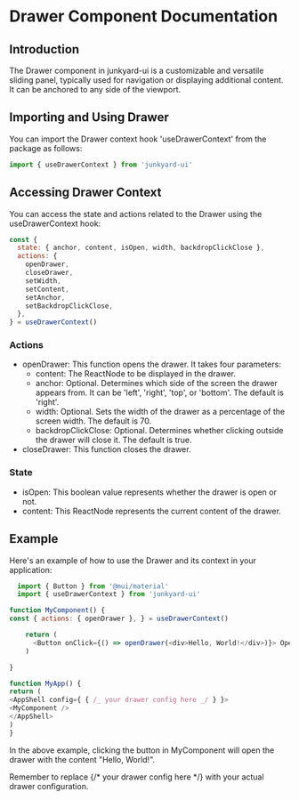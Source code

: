 <h1>Drawer Component Documentation</h1>

<h2>Introduction</h2>
<p>The Drawer component in junkyard-ui is a customizable and versatile sliding panel, typically used for navigation or displaying additional content. It can be anchored to any side of the viewport.</p>

<h2>Importing and Using Drawer</h2>
<p>You can import the Drawer context hook 'useDrawerContext' from the package as follows:</p>

```javascript
import { useDrawerContext } from 'junkyard-ui'
```

<h2>Accessing Drawer Context</h2>
<p>You can access the state and actions related to the Drawer using the useDrawerContext hook:</p>

```javascript
const {
  state: { anchor, content, isOpen, width, backdropClickClose },
  actions: {
    openDrawer,
    closeDrawer,
    setWidth,
    setContent,
    setAnchor,
    setBackdropClickClose,
  },
} = useDrawerContext()
```

<h3>Actions</h3>
<ul>
  <li>openDrawer: This function opens the drawer. It takes four parameters:
    <ul>
      <li>content: The ReactNode to be displayed in the drawer.</li>
      <li>anchor: Optional. Determines which side of the screen the drawer appears from. It can be 'left', 'right', 'top', or 'bottom'. The default is 'right'.</li>
      <li>width: Optional. Sets the width of the drawer as a percentage of the screen width. The default is 70.</li>
      <li>backdropClickClose: Optional. Determines whether clicking outside the drawer will close it. The default is true.</li>
    </ul>
  </li>
  <li>closeDrawer: This function closes the drawer.</li>
</ul>

<h3>State</h3>
<ul>
  <li>isOpen: This boolean value represents whether the drawer is open or not.</li>
  <li>content: This ReactNode represents the current content of the drawer.</li>
</ul>

<h2>Example</h2>
<p>Here's an example of how to use the Drawer and its context in your application:</p>

```javascript
  import { Button } from '@mui/material'
  import { useDrawerContext } from 'junkyard-ui'

function MyComponent() {
const { actions: { openDrawer }, } = useDrawerContext()

    return (
      <Button onClick={() => openDrawer(<div>Hello, World!</div>)}> Open Drawer </Button>
    )

}

function MyApp() {
return (
<AppShell config={ { /_ your drawer config here _/ } }>
<MyComponent />
</AppShell>
)
}
```

<p>In the above example, clicking the button in MyComponent will open the drawer with the content "Hello, World!".</p>
<p>Remember to replace {/* your drawer config here */} with your actual drawer configuration.</p>
